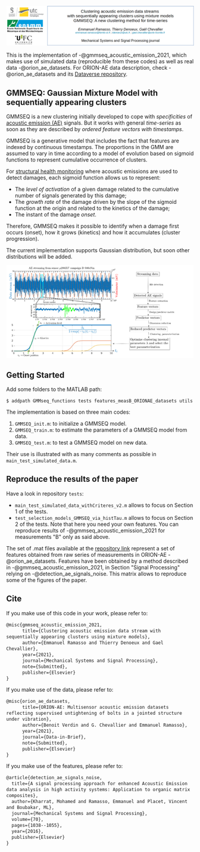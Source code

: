 ![alt text](.images/header.png)

This is the implementation of -@gmmseq_acoustic_emission_2021, which makes use of simulated data (reproducible from these codes) as well as real data -@orion_ae_datasets. For ORION-AE data description, check -@orion_ae_datasets and its [Dataverse repository](https://doi.org/10.7910/DVN/FBRDU0). 

## GMMSEQ: Gaussian Mixture Model with sequentially appearing clusters

GMMSEQ is a new clustering initially developed to cope with *specificities* of [acoustic emission (AE)](https://www.astm.org/Standards/E1932.htm) signals. But it works with general *time-series* as soon as they are described by *ordered feature vectors with timestamps*. 

GMMSEQ is a generative model that includes the fact that features are indexed by continuous timestamps. The proportions in the GMM are assumed to vary in time according to a model of evolution based on sigmoid functions to represent cumulative occurrence of clusters. 

For [structural health monitoring](https://www.astm.org/Standards/E2983.htm) where acoustic emissions are used to detect damages, each sigmoid function allows us to represent:
- The *level of activation* of a given damage related to the cumulative number of signals generated by this damage;
- The *growth rate* of the damage driven by the slope of the sigmoid function at the origin  and related to the kinetics of the damage; 
- The instant of the damage *onset*. 

Therefore, GMMSEQ makes it possible to identify when a damage first occurs (onset), how it grows (kinetics) and how it accumulates (cluster progression).

The current implementation supports Gaussian distribution, but soon other distributions will be added. 

![Example of an acoustic emission streaming, an AE signal, and the main idea behind GMMSEQ model](.images/test_figures.png)


## Getting Started

Add some folders to the MATLAB path:
```commandline
$ addpath GMMseq_functions tests features_measB_ORIONAE_datasets utils
```

The implementation is based on three main codes: 
1. `GMMSEQ_init.m`: to initialize a GMMSEQ model.
2. `GMMSEQ_train.m`: to estimate the parameters of a GMMSEQ model from data.
3. `GMMSEQ_test.m`: to test a GMMSEQ model on new data.

Their use is illustrated with as many comments as possible in `main_test_simulated_data.m`.


## Reproduce the results of the paper

Have a look in repository `tests`:
- `main_test_simulated_data_withCriteres_v2.m` allows to focus on Section 1 of the tests.
- `test_selection_models_GMMSEQ_via_histTau.m` allows to focus on Section 2 of the tests. Note that here you need your own features. You can reproduce results of -@gmmseq_acoustic_emission_2021 for measurements "B" only as said above.

The set of .mat files available at the [repository link](https://tobedone.html) represent a set of features obtained from raw series of measurements in ORION-AE -@orion_ae_datasets. Features have been obtained by a method described in -@gmmseq_acoustic_emission_2021, in Section "Signal Processing" relying on -@detection_ae_signals_noise. This matrix allows to reproduce some of the figures of the paper.

## Cite

If you make use of this code in your work, please refer to:

```
@misc{gmmseq_acoustic_emission_2021,
      title={Clustering acoustic emission data stream with sequentially appearing clusters using mixture models}, 
      author={Emmanuel Ramasso and Thierry Denoeux and Gael Chevallier},
      year={2021},
      journal={Mechanical Systems and Signal Processing},
      note={Submitted},
      publisher={Elsevier}
}
```

If you make use of the data, please refer to:

```
@misc{orion_ae_datasets,
      title={ORION-AE: Multisensor acoustic emission datasets reflecting supervised untightening of bolts in a jointed structure under vibration}, 
      author={Benoit Verdin and G. Chevallier and Emmanuel Ramasso},
      year={2021},
      journal={Data-in-Brief},
      note={Submitted},
      publisher={Elsevier}
}
```


If you make use of the features, please refer to:

```
@article{detection_ae_signals_noise,
  title={A signal processing approach for enhanced Acoustic Emission data analysis in high activity systems: Application to organic matrix composites},
  author={Kharrat, Mohamed and Ramasso, Emmanuel and Placet, Vincent and Boubakar, ML},
  journal={Mechanical Systems and Signal Processing},
  volume={70},
  pages={1038--1055},
  year={2016},
  publisher={Elsevier}
}
```